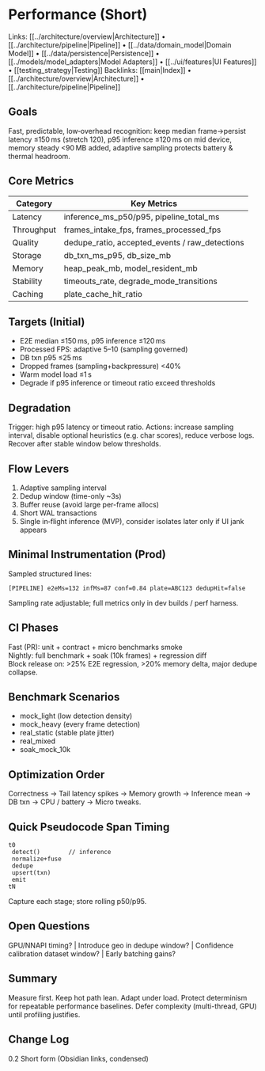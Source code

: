 # Performance (Short)

Links: [[../architecture/overview|Architecture]] • [[../architecture/pipeline|Pipeline]] • [[../data/domain_model|Domain Model]] • [[../data/persistence|Persistence]] • [[../models/model_adapters|Model Adapters]] • [[../ui/features|UI Features]] • [[testing_strategy|Testing]]
Backlinks: [[main|Index]] • [[../architecture/overview|Architecture]] • [[../architecture/pipeline|Pipeline]]

## Goals
Fast, predictable, low‑overhead recognition: keep median frame→persist latency ≤150 ms (stretch 120), p95 inference ≤120 ms on mid device, memory steady <90 MB added, adaptive sampling protects battery & thermal headroom.

## Core Metrics
| Category | Key Metrics |
|----------|-------------|
| Latency | inference_ms_p50/p95, pipeline_total_ms |
| Throughput | frames_intake_fps, frames_processed_fps |
| Quality | dedupe_ratio, accepted_events / raw_detections |
| Storage | db_txn_ms_p95, db_size_mb |
| Memory | heap_peak_mb, model_resident_mb |
| Stability | timeouts_rate, degrade_mode_transitions |
| Caching | plate_cache_hit_ratio |

## Targets (Initial)
- E2E median ≤150 ms, p95 inference ≤120 ms
- Processed FPS: adaptive 5–10 (sampling governed)
- DB txn p95 ≤25 ms
- Dropped frames (sampling+backpressure) <40%
- Warm model load ≤1 s
- Degrade if p95 inference or timeout ratio exceed thresholds

## Degradation
Trigger: high p95 latency or timeout ratio. Actions: increase sampling interval, disable optional heuristics (e.g. char scores), reduce verbose logs. Recover after stable window below thresholds.

## Flow Levers
1. Adaptive sampling interval
2. Dedup window (time-only ~3s)
3. Buffer reuse (avoid large per-frame allocs)
4. Short WAL transactions
5. Single in‑flight inference (MVP), consider isolates later only if UI jank appears

## Minimal Instrumentation (Prod)
Sampled structured lines:
```
[PIPELINE] e2eMs=132 infMs=87 conf=0.84 plate=ABC123 dedupHit=false
```
Sampling rate adjustable; full metrics only in dev builds / perf harness.

## CI Phases
Fast (PR): unit + contract + micro benchmarks smoke  
Nightly: full benchmark + soak (10k frames) + regression diff  
Block release on: >25% E2E regression, >20% memory delta, major dedupe collapse.

## Benchmark Scenarios
- mock_light (low detection density)
- mock_heavy (every frame detection)
- real_static (stable plate jitter)
- real_mixed
- soak_mock_10k

## Optimization Order
Correctness → Tail latency spikes → Memory growth → Inference mean → DB txn → CPU / battery → Micro tweaks.

## Quick Pseudocode Span Timing
```
t0
 detect()        // inference
 normalize+fuse
 dedupe
 upsert(txn)
 emit
tN
```
Capture each stage; store rolling p50/p95.

## Open Questions
GPU/NNAPI timing? | Introduce geo in dedupe window? | Confidence calibration dataset window? | Early batching gains?

## Summary
Measure first. Keep hot path lean. Adapt under load. Protect determinism for repeatable performance baselines. Defer complexity (multi-thread, GPU) until profiling justifies.

## Change Log
0.2 Short form (Obsidian links, condensed)